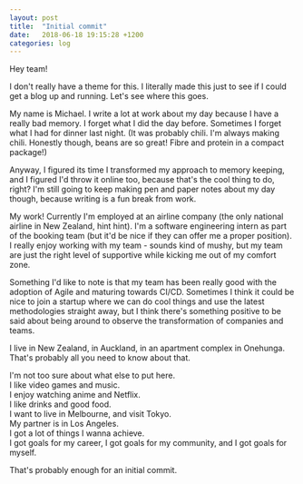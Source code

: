 ```yaml
---
layout: post
title:  "Initial commit"
date:   2018-06-18 19:15:28 +1200
categories: log
---
```


Hey team!

I don't really have a theme for this. I literally made this just to see if I could get a blog up and running.
Let's see where this goes.

My name is Michael. I write a lot at work about my day because I have a really bad memory. I forget what I did the day before. Sometimes I forget what I had for dinner last night. (It was probably chili. I'm always making chili. Honestly though, beans are so great! Fibre and protein in a compact package!)

Anyway, I figured its time I transformed my approach to memory keeping, and I figured I'd throw it online too, because that's the cool thing to do, right? I'm still going to keep making pen and paper notes about my day though, because writing is a fun break from work.

My work! Currently I'm employed at an airline company (the only national airline in New Zealand, hint hint). I'm a software engineering intern as part of the booking team (but it'd be nice if they can offer me a proper position). I really enjoy working with my team - sounds kind of mushy, but my team are just the right level of supportive while kicking me out of my comfort zone. 

Something I'd like to note is that my team has been really good with the adoption of Agile and maturing towards CI/CD. Sometimes I think it could be nice to join a startup where we can do cool things and use the latest methodologies straight away, but I think there's something positive to be said about being around to observe the transformation of companies and teams.

I live in New Zealand, in Auckland, in an apartment complex in Onehunga. That's probably all you need to know about that.

I'm not too sure about what else to put here.  
I like video games and music.  
I enjoy watching anime and Netflix.  
I like drinks and good food.  
I want to live in Melbourne, and visit Tokyo.  
My partner is in Los Angeles.  
I got a lot of things I wanna achieve.  
I got goals for my career, I got goals for my community, and I got goals for myself.

That's probably enough for an initial commit.